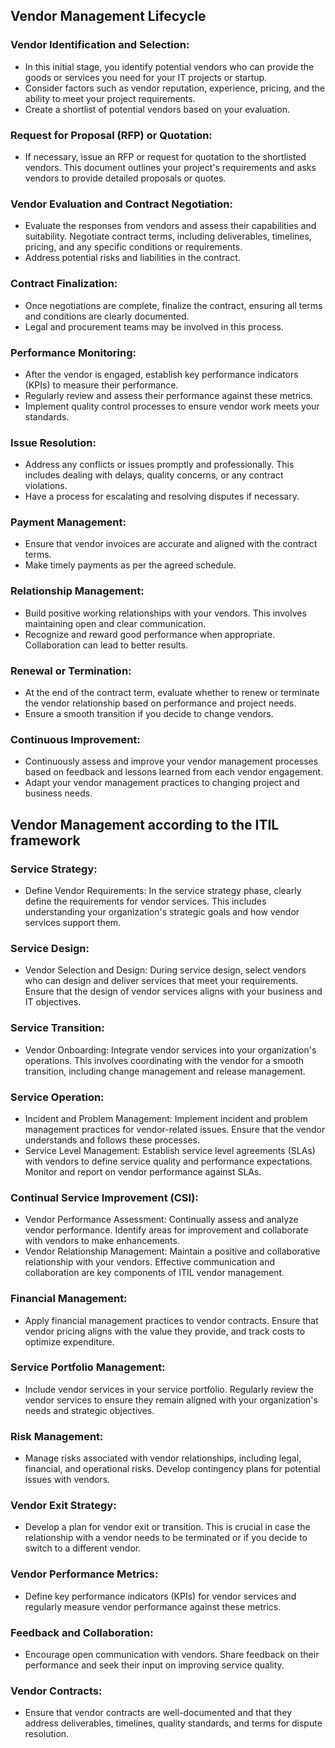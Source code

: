 ## Vendor Management Lifecycle
### Vendor Identification and Selection:
- In this initial stage, you identify potential vendors who can provide the goods or services you need for your IT projects or startup.
- Consider factors such as vendor reputation, experience, pricing, and the ability to meet your project requirements.
- Create a shortlist of potential vendors based on your evaluation.

### Request for Proposal (RFP) or Quotation:
- If necessary, issue an RFP or request for quotation to the shortlisted vendors. This document outlines your project's requirements and asks vendors to provide detailed proposals or quotes.

### Vendor Evaluation and Contract Negotiation:
- Evaluate the responses from vendors and assess their capabilities and suitability.
Negotiate contract terms, including deliverables, timelines, pricing, and any specific conditions or requirements.
- Address potential risks and liabilities in the contract.

### Contract Finalization:
- Once negotiations are complete, finalize the contract, ensuring all terms and conditions are clearly documented.
- Legal and procurement teams may be involved in this process.

### Performance Monitoring:
- After the vendor is engaged, establish key performance indicators (KPIs) to measure their performance.
- Regularly review and assess their performance against these metrics.
- Implement quality control processes to ensure vendor work meets your standards.

### Issue Resolution:
- Address any conflicts or issues promptly and professionally. This includes dealing with delays, quality concerns, or any contract violations.
- Have a process for escalating and resolving disputes if necessary.

### Payment Management:
- Ensure that vendor invoices are accurate and aligned with the contract terms.
- Make timely payments as per the agreed schedule.

### Relationship Management:
- Build positive working relationships with your vendors. This involves maintaining open and clear communication.
- Recognize and reward good performance when appropriate. Collaboration can lead to better results.

### Renewal or Termination:
- At the end of the contract term, evaluate whether to renew or terminate the vendor relationship based on performance and project needs.
- Ensure a smooth transition if you decide to change vendors.

### Continuous Improvement:
- Continuously assess and improve your vendor management processes based on feedback and lessons learned from each vendor engagement.
- Adapt your vendor management practices to changing project and business needs.



## Vendor Management according to the ITIL framework
### Service Strategy:
- Define Vendor Requirements: In the service strategy phase, clearly define the requirements for vendor services. This includes understanding your organization's strategic goals and how vendor services support them.

### Service Design:
- Vendor Selection and Design: During service design, select vendors who can design and deliver services that meet your requirements. Ensure that the design of vendor services aligns with your business and IT objectives.

### Service Transition:
- Vendor Onboarding: Integrate vendor services into your organization's operations. This involves coordinating with the vendor for a smooth transition, including change management and release management.

### Service Operation:
- Incident and Problem Management: Implement incident and problem management practices for vendor-related issues. Ensure that the vendor understands and follows these processes.
- Service Level Management: Establish service level agreements (SLAs) with vendors to define service quality and performance expectations. Monitor and report on vendor performance against SLAs.

### Continual Service Improvement (CSI):
- Vendor Performance Assessment: Continually assess and analyze vendor performance. Identify areas for improvement and collaborate with vendors to make enhancements.
- Vendor Relationship Management: Maintain a positive and collaborative relationship with your vendors. Effective communication and collaboration are key components of ITIL vendor management.

### Financial Management: 
- Apply financial management practices to vendor contracts. Ensure that vendor pricing aligns with the value they provide, and track costs to optimize expenditure.

### Service Portfolio Management: 
- Include vendor services in your service portfolio. Regularly review the vendor services to ensure they remain aligned with your organization's needs and strategic objectives.

### Risk Management: 
- Manage risks associated with vendor relationships, including legal, financial, and operational risks. Develop contingency plans for potential issues with vendors.

### Vendor Exit Strategy: 
- Develop a plan for vendor exit or transition. This is crucial in case the relationship with a vendor needs to be terminated or if you decide to switch to a different vendor.

### Vendor Performance Metrics: 
- Define key performance indicators (KPIs) for vendor services and regularly measure vendor performance against these metrics.

### Feedback and Collaboration: 
- Encourage open communication with vendors. Share feedback on their performance and seek their input on improving service quality.

### Vendor Contracts: 
- Ensure that vendor contracts are well-documented and that they address deliverables, timelines, quality standards, and terms for dispute resolution.